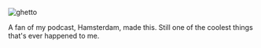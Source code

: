 ![ghetto][ghetto]

A fan of my podcast, Hamsterdam, made this. Still one of the coolest things that's ever happened to me.
<!-- Images -->
[ghetto]: /sites/default/files/ghettochrist.jpeg
